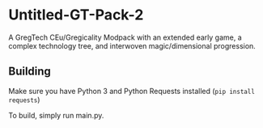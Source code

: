 # Untitled-GT-Pack-2
A GregTech CEu/Gregicality Modpack with an extended early game, a complex technology tree, and interwoven magic/dimensional progression.

## Building
Make sure you have Python 3 and Python Requests installed (`pip install requests`)

To build, simply run main.py.